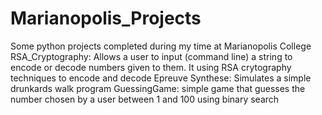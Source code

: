 # Marianopolis_Projects
Some python projects completed during my time at Marianopolis College
RSA_Cryptography: Allows a user to input (command line) a string to encode or decode numbers given to them. It using RSA crytography techniques to encode and decode
Epreuve Synthese: Simulates a simple drunkards walk program
GuessingGame: simple game that guesses the number chosen by a user between 1 and 100 using binary search 
